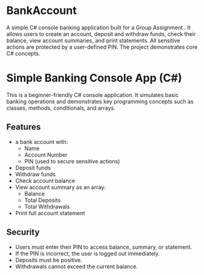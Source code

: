 # BankAccount
A simple C# console banking application built for a Group Assignment . It allows users to create an account, deposit and withdraw funds, check their balance, view account summaries, and print statements. All sensitive actions are protected by a user-defined PIN. The project demonstrates core C# concepts. 
# Simple Banking Console App (C#)

This is a beginner-friendly C# console application. It simulates basic banking operations and demonstrates key programming concepts such as classes, methods, conditionals, and arrays.

## Features

- a bank account with:
  - Name
  - Account Number
  - PIN (used to secure sensitive actions)
- Deposit funds
- Withdraw funds
- Check account balance
- View account summary as an array:
  - Balance
  - Total Deposits
  - Total Withdrawals
- Print full account statement

## Security

- Users must enter their PIN to access balance, summary, or statement.
- If the PIN is incorrect, the user is logged out immediately.
- Deposits must be positive.
- Withdrawals cannot exceed the current balance.
